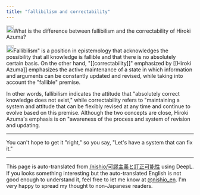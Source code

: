 ```yaml
---
title: "fallibilism and correctability"
---
```


<img src='https://scrapbox.io/api/pages/nishio-en/nishio/icon' alt='nishio.icon' height="19.5"/>What is the difference between fallibilism and the correctability of Hiroki Azuma?

<img src='https://scrapbox.io/api/pages/nishio-en/o1 Pro/icon' alt='o1 Pro.icon' height="19.5"/>Fallibilism" is a position in epistemology that acknowledges the possibility that all knowledge is fallible and that there is no absolutely certain basis. On the other hand, "[[correctability]]" emphasized by [[Hiroki Azuma]] emphasizes the active maintenance of a state in which information and arguments can be constantly updated and revised, while taking into account the "fallible" premise.

In other words, fallibilism indicates the attitude that "absolutely correct knowledge does not exist," while correctability refers to "maintaining a system and attitude that can be flexibly revised at any time and continue to evolve based on this premise. Although the two concepts are close, Hiroki Azuma's emphasis is on "awareness of the process and system of revision and updating.

---
You can't hope to get it "right," so you say, "Let's have a system that can fix it."

---
This page is auto-translated from [/nishio/可謬主義と訂正可能性](https://scrapbox.io/nishio/可謬主義と訂正可能性) using DeepL. If you looks something interesting but the auto-translated English is not good enough to understand it, feel free to let me know at [@nishio_en](https://twitter.com/nishio_en). I'm very happy to spread my thought to non-Japanese readers.